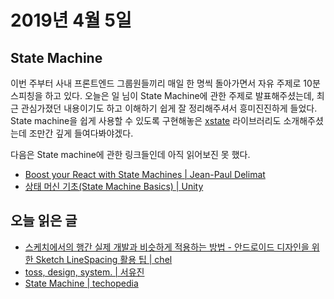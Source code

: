# 2019년 4월 5일

## State Machine

이번 주부터 사내 프론트엔드 그룹원들끼리 매일 한 명씩 돌아가면서 자유 주제로 10분 스피칭을 하고 있다. 오늘은 일 님이 State Machine에 관한 주제로 발표해주셨는데, 최근 관심가졌던 내용이기도 하고 이해하기 쉽게 잘 정리해주셔서 흥미진진하게 들었다. State machine을 쉽게 사용할 수 있도록 구현해놓은 [xstate](https://github.com/davidkpiano/xstate) 라이브러리도 소개해주셨는데 조만간 깊게 들여다봐야겠다.

다음은 State machine에 관한 링크들인데 아직 읽어보진 못 했다.

* [Boost your React with State Machines | Jean-Paul Delimat](https://medium.freecodecamp.org/boost-your-react-with-state-machines-1e9641b0aa43)
* [상태 머신 기초(State Machine Basics) | Unity](https://docs.unity3d.com/kr/2018.1/Manual/StateMachineBasics.html)

## 오늘 읽은 글

* [스케치에서의 행간 실제 개발과 비슷하게 적용하는 방법 - 안드로이드 디자인을 위한 Sketch LineSpacing 활용 팁 | chel](https://brunch.co.kr/@rachelykim/7)
* [toss, design, system. | 서유진](https://www.notion.so/toss-design-system-959822692bec4f879450e361c623cf2a)
* [State Machine | techopedia](https://www.techopedia.com/definition/16447/state-machine)
